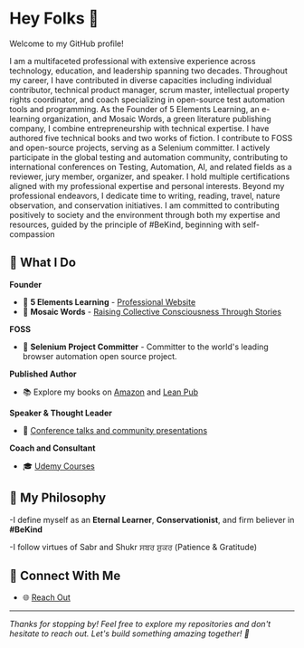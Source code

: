 # Hey Folks 👋

Welcome to my GitHub profile! 

I am a multifaceted professional with extensive experience across technology, education, and leadership spanning two decades. Throughout my career, I have contributed in diverse capacities including individual contributor, technical product manager, scrum master, intellectual property rights coordinator, and coach specializing in open-source test automation tools and programming.
As the Founder of 5 Elements Learning, an e-learning organization, and Mosaic Words, a green literature publishing company, I combine entrepreneurship with technical expertise. I have authored five technical books and two works of fiction.
I contribute to FOSS and open-source projects, serving as a Selenium committer.
I actively participate in the global testing and automation community, contributing to international conferences on Testing, Automation, AI, and related fields as a reviewer, jury member, organizer, and speaker. I hold multiple certifications aligned with my professional expertise and personal interests.
Beyond my professional endeavors, I dedicate time to writing, reading, travel, nature observation, and conservation initiatives. I am committed to contributing positively to society and the environment through both my expertise and resources, guided by the principle of #BeKind, beginning with self-compassion

## 🚀 What I Do

**Founder**
- 🌟 **5 Elements Learning** - [Professional Website](https://5elementslearning.dev/)
- 📝 **Mosaic Words** - [Raising Collective Consciousness Through Stories](https://mosaicwords.com/)

**FOSS**
- 🤖 **Selenium Project Committer** -  Committer to the world's leading browser automation open source project.

**Published Author**
- 📚 Explore my books on [Amazon](https://www.amazon.com/author/pallavisharma) and [Lean Pub](https://leanpub.com/u/pallavi-sharma)

**Speaker & Thought Leader**
- 🎤 [Conference talks and community presentations](https://www.youtube.com/watch?v=QnsYRwX91cc&list=PLAetR45q7aG1AcR_V9NjTKoCFpMlQXZqn)

**Coach and Consultant**
- 🎓 [Udemy Courses](https://www.udemy.com/user/2745929c-548d-4081-bdad-8c58ecb41549/)
  
## 🌱 My Philosophy
-I define myself as an **Eternal Learner**, **Conservationist**, and firm believer in **#BeKind**

-I follow virtues of Sabr and Shukr ਸਬਰ ਸ਼ੁਕਰ (Patience & Gratitude)

## 🔗 Connect With Me
- 🌐 [Reach Out](https://linktr.ee/musepallavi)
---

*Thanks for stopping by! Feel free to explore my repositories and don't hesitate to reach out. Let's build something amazing together! 🌟*
<!--
**pallavigitwork/pallavigitwork** is a ✨ _special_ ✨ repository because its `README.md` (this file) appears on your GitHub profile.

Here are some ideas to get you started:

- 🔭 I’m currently working on ...
- 🌱 I’m currently learning ...
- 👯 I’m looking to collaborate on ...
- 🤔 I’m looking for help with ...
- 💬 Ask me about ...
- 📫 How to reach me: ...
- 😄 Pronouns: ...
- ⚡ Fun fact: ...
-->

